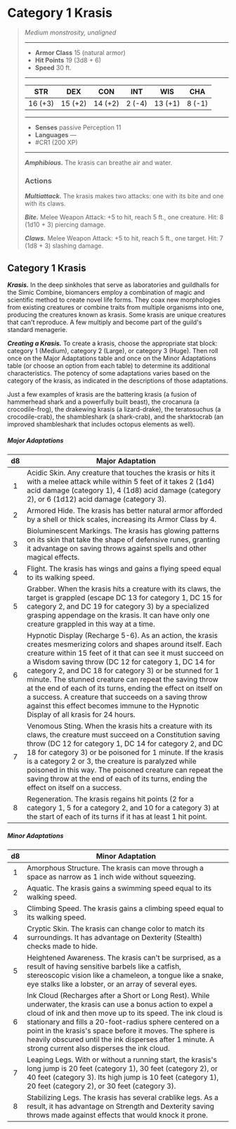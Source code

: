 # Category 1 Krasis
>*Medium monstrosity, unaligned*
>___
>- **Armor Class** 15 (natural armor)
>- **Hit Points** 19 (3d8 + 6)
>- **Speed** 30 ft.
>___
>|STR|DEX|CON|INT|WIS|CHA|
>|:---:|:---:|:---:|:---:|:---:|:---:|
>|16 (+3)|15 (+2)|14 (+2)|2 (-4)|13 (+1)|8 (-1)|
>___
>- **Senses** passive Perception 11
>- **Languages** —
>- #CR1 (200 XP)
>___
>***Amphibious.*** The krasis can breathe air and water.  
>
>### Actions
>***Multiattack.*** The krasis makes two attacks: one with its bite and one with its claws.  
>
>***Bite.*** Melee Weapon Attack: +5 to hit, reach 5 ft., one creature. Hit: 8 (1d10 + 3) piercing damage.  
>
>***Claws.*** Melee Weapon Attack: +5 to hit, reach 5 ft., one target. Hit: 7 (1d8 + 3) slashing damage.

## Category 1 Krasis

***Krasis.*** In the deep sinkholes that serve as laboratories and guildhalls for the Simic Combine, biomancers employ a combination of magic and scientific method to create novel life forms. They coax new morphologies from existing creatures or combine traits from multiple organisms into one, producing the creatures known as krasis. Some krasis are unique creatures that can't reproduce. A few multiply and become part of the guild's standard menagerie.

***Creating a Krasis.*** To create a krasis, choose the appropriate stat block: category 1 (Medium), category 2 (Large), or category 3 (Huge). Then roll once on the Major Adaptations table and once on the Minor Adaptations table (or choose an option from each table) to determine its additional characteristics. The potency of some adaptations varies based on the category of the krasis, as indicated in the descriptions of those adaptations.

Just a few examples of krasis are the battering krasis (a fusion of hammerhead shark and a powerfully built beast), the crocanura (a crocodile-frog), the drakewing krasis (a lizard-drake), the teratosuchus (a crocodile-crab), the shambleshark (a shark-crab), and the sharktocrab (an improved shambleshark that includes octopus elements as well).

##### Major Adaptations
| d8 | Major Adaptation |
|:---:|---|
| 1 | Acidic Skin. Any creature that touches the krasis or hits it with a melee attack while within 5 feet of it takes 2 (1d4) acid damage (category 1), 4 (1d8) acid damage (category 2), or 6 (1d12) acid damage (category 3). |
| 2 | Armored Hide. The krasis has better natural armor afforded by a shell or thick scales, increasing its Armor Class by 4. |
| 3 | Bioluminescent Markings. The krasis has glowing patterns on its skin that take the shape of defensive runes, granting it advantage on saving throws against spells and other magical effects. |
| 4 | Flight. The krasis has wings and gains a flying speed equal to its walking speed. |
| 5 | Grabber. When the krasis hits a creature with its claws, the target is grappled (escape DC 13 for category 1, DC 15 for category 2, and DC 19 for category 3) by a specialized grasping appendage on the krasis. It can have only one creature grappled in this way at a time. |
| 6 | Hypnotic Display (Recharge 5-6). As an action, the krasis creates mesmerizing colors and shapes around itself. Each creature within 15 feet of it that can see it must succeed on a Wisdom saving throw (DC 12 for category 1, DC 14 for category 2, and DC 18 for category 3) or be stunned for 1 minute. The stunned creature can repeat the saving throw at the end of each of its turns, ending the effect on itself on a success. A creature that succeeds on a saving throw against this effect becomes immune to the Hypnotic Display of all krasis for 24 hours. |
| 7 | Venomous Sting. When the krasis hits a creature with its claws, the creature must succeed on a Constitution saving throw (DC 12 for category 1, DC 14 for category 2, and DC 18 for category 3) or be poisoned for 1 minute. If the krasis is a category 2 or 3, the creature is paralyzed while poisoned in this way. The poisoned creature can repeat the saving throw at the end of each of its turns, ending the effect on itself on a success. |
| 8 | Regeneration. The krasis regains hit points (2 for a category 1, 5 for a category 2, and 10 for a category 3) at the start of each of its turns if it has at least 1 hit point. |

##### Minor Adaptations
| d8 | Minor Adaptation |
|:---:|---|
| 1 | Amorphous Structure. The krasis can move through a space as narrow as 1 inch wide without squeezing. |
| 2 | Aquatic. The krasis gains a swimming speed equal to its walking speed. |
| 3 | Climbing Speed. The krasis gains a climbing speed equal to its walking speed. |
| 4 | Cryptic Skin. The krasis can change color to match its surroundings. It has advantage on Dexterity (Stealth) checks made to hide. |
| 5 | Heightened Awareness. The krasis can't be surprised, as a result of having sensitive barbels like a catfish, stereoscopic vision like a chameleon, a tongue like a snake, eye stalks like a lobster, or an array of several eyes. |
| 6 | Ink Cloud (Recharges after a Short or Long Rest). While underwater, the krasis can use a bonus action to expel a cloud of ink and then move up to its speed. The ink cloud is stationary and fills a 20-foot-radius sphere centered on a point in the krasis's space before it moves. The sphere is heavily obscured until the ink disperses after 1 minute. A strong current also disperses the ink cloud. |
| 7 | Leaping Legs. With or without a running start, the krasis's long jump is 20 feet (category 1), 30 feet (category 2), or 40 feet (category 3). Its high jump is 10 feet (category 1), 20 feet (category 2), or 30 feet (category 3). |
| 8 | Stabilizing Legs. The krasis has several crablike legs. As a result, it has advantage on Strength and Dexterity saving throws made against effects that would knock it prone. |